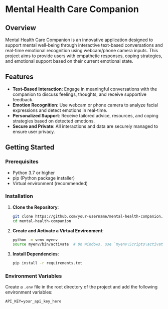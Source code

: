 # Mental Health Care Companion

## Overview

Mental Health Care Companion is an innovative application designed to support mental well-being through interactive text-based conversations and real-time emotional recognition using webcam/phone camera inputs. This project aims to provide users with empathetic responses, coping strategies, and emotional support based on their current emotional state.

## Features

- **Text-Based Interaction**: Engage in meaningful conversations with the companion to discuss feelings, thoughts, and receive supportive feedback.
- **Emotion Recognition**: Use webcam or phone camera to analyze facial expressions and detect emotions in real-time.
- **Personalized Support**: Receive tailored advice, resources, and coping strategies based on detected emotions.
- **Secure and Private**: All interactions and data are securely managed to ensure user privacy.

## Getting Started

### Prerequisites

- Python 3.7 or higher
- pip (Python package installer)
- Virtual environment (recommended)

### Installation

1. **Clone the Repository**:
    ```sh
    git clone https://github.com/your-username/mental-health-companion.git
    cd mental-health-companion
    ```

2. **Create and Activate a Virtual Environment**:
    ```sh
    python -m venv myenv
    source myenv/bin/activate  # On Windows, use `myenv\Scripts\activate`
    ```

3. **Install Dependencies**:
    ```sh
    pip install -r requirements.txt
    ```

### Environment Variables

Create a `.env` file in the root directory of the project and add the following environment variables:

```plaintext
API_KEY=your_api_key_here

